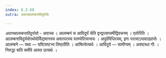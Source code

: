 ```yaml
---
index: 8.3.68
sutra: अवाच्चालम्बनाविदूर्ययोः

---
```

_अवाच्चालम्बनाविदूर्ययोः_ - अवाच्च । आलम्बनं च आविदूर्यं चेति द्वन्द्वात्सप्तमीद्विवचनम् । एतोरिति । आलम्बनाविदूर्ययोरर्थयोर्विद्यमानस्य अवात्परस्य स्तम्भेरित्यन्वयः । अपूर्वविधिरयम्, इणः परत्वाऽभावादप्राप्तेः । आलम्बने —  यथा — यष्टिवष्टभ्य तिष्ठतीति । आश्रित्येत्यर्थः । आविदूर्य — सामीप्यम् । अवष्टब्धा गौः । निरुद्धा सति समीपे आस्त उत्यर्थः ।